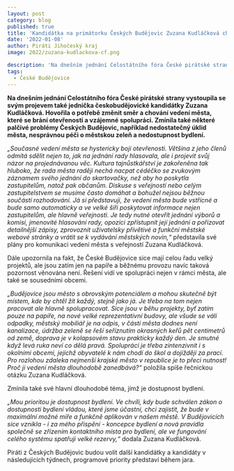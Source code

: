 ```yaml
---
layout: post
category: blog
published: true
title: 'Kandidátka na primátorku Českých Budějovic Zuzana Kudláčková chce otevřené město vstřícné k jeho obyvatelům'
date: '2022-01-08'
author: Piráti Jihočeský kraj
image: 2022/zuzana-kudlackova-cf.png

description: 'Na dnešním jednání Celostátního fóra České pirátské strany vystoupila se svým projevem také jednička českobudějovické kandidátky Zuzana Kudláčková. Hovořila o potřebě změnit směr a chování vedení města, které se brání otevřenosti a vzájemné spolupráci. Zmínila také některé palčivé problémy Českých Budějovic, například nedostatečný úklid města, nesprávnou péči o městskou zeleň a nedostupnost bydlení.'
tags:
  - České Budějovice
---
```

**Na dnešním jednání Celostátního fóra České pirátské strany vystoupila se svým projevem také jednička českobudějovické kandidátky Zuzana Kudláčková. Hovořila o potřebě změnit směr a chování vedení města, které se brání otevřenosti a vzájemné spolupráci. Zmínila také některé palčivé problémy Českých Budějovic, například nedostatečný úklid města, nesprávnou péči o městskou zeleň a nedostupnost bydlení.**

*„Současné vedení města se hystericky bojí otevřenosti. Většina z jeho členů odmítá sdělit nejen to, jak na jednání rady hlasovala, ale i projevit svůj názor na projednávanou věc. Kultura tajnůstkářství je zakořeněna tak hluboko, že rada města raději nechá nacpat cédéčko se zvukovým záznamem svého jednání do skartovačky, než aby ho poskytla zastupitelům, natož pak občanům. Diskuse s veřejností nebo celým zastupitelstvem se musíme často domáhat a bohužel nejsou běžnou součástí rozhodování. Já si představuji, že vedení města  bude vstřícné a bude samo automaticky a ve velké šíři poskytovat informace nejen zastupitelům, ale hlavně veřejnosti. Je tedy nutné otevřít jednání výborů a komisí, jmenovité hlasování rady, opozici zpřístupnit její jednání a pořizovat detailnější zápisy, zprovoznit uživatelsky přívětivé a funkční městské webové stránky a vrátit se k vydávání městských novin,“* představila své plány pro komunikaci vedení města s veřejností Zuzana Kudláčková.

Dále upozornila na fakt, že České Budějovice sice mají celou řadu velký projektů, ale jsou zatím jen na papíře a běžnému provozu navíc taková pozornost věnována není. Řešení vidí ve spolupráci nejen v rámci města, ale také se sousedními obcemi.

*„Budějovice jsou město s obrovským potenciálem a mohou skutečně být místem, kde by chtěl žít každý, stejně jako já. Je třeba na tom nejen pracovat ale hlavně spolupracovat. Sice jsou v běhu projekty, byť zatím pouze na papíře, na nové velké reprezentativní budovy, ale všude se válí odpadky, městský mobiliář je na odpis, v části města dodnes není kanalizace, údržba zeleně se řeší seříznutím okrasných keřů pět centimetrů od země, doprava je v kolapsovém stavu prakticky každý den. Je smutné když levá ruka neví co dělá pravá. Spolupráci je třeba zintenzivnit i s okolními obcemi, jejichž obyvatelé k nám chodí do škol a dojíždějí za prací. Pro rozlohou zdaleka nejmenší krajské město v republice je to přeci nutnost! Proč ji vedení města dlouhodobě zanedbává?“* položila spíše řečnickou otázku Zuzana Kudláčková. 

Zmínila také své hlavní dlouhodobé téma, jímž je dostupnost bydlení.

*„Mou prioritou je dostupnost bydlení. Ve chvíli, kdy bude schválen zákon o dostupnosti bydlení vládou, které jsme účastni, chci zajistit, že bude v maximální možné míře a funkčně aplikován v našem městě. V Budějovicích sice vznikla - i za mého přispění - koncepce bydlení a nová pravidla společně se zřízením kontaktního místa pro bydlení, ale ve fungování celého systému spatřuji velké rezervy,“* dodala Zuzana Kudláčková.

Piráti z Českých Budějovic budou volit další kandidátky a kandidáty v následujících týdnech, programové priority představí během jara.